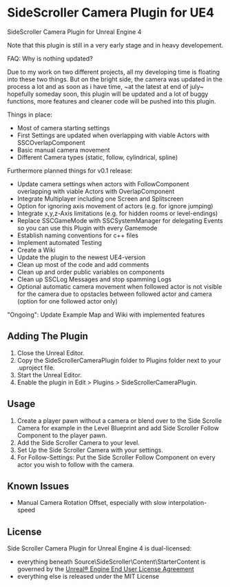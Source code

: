 ﻿# SideScroller Camera Plugin for UE4
SideScroller Camera Plugin for Unreal Engine 4

Note that this plugin is still in a very early stage and in heavy developement.

FAQ: Why is nothing updated?

Due to my work on two different projects, all my developing time is floating into these two things. But on the bright side, the camera was updated in the process a lot and as soon as i have time, ~at the latest at end of july~ hopefully someday soon, this plugin will be updated and a lot of buggy functions, more features and cleaner code will be pushed into this plugin.

Things in place:
* Most of camera starting settings
* First Settings are updated when overlapping with viable Actors with SSCOverlapComponent
* Basic manual camera movement
* Different Camera types (static, follow, cylindrical, spline)


Furthermore planned things for v0.1 release:
* Update camera settings when actors with FollowComponent overlapping with viable Actors with OverlapComponent
* Integrate Multiplayer including one Screen and Splitscreen
* Option for ignoring axis movement of actors (e.g. for ignore jumping)
* Integrate x,y,z-Axis limitations (e.g. for hidden rooms or level-endings)
* Replace SSCGameMode with SSCSystemManager for delegating Events so you can use this Plugin with every Gamemode
* Establish naming conventions for c++ files
* Implement automated Testing
* Create a Wiki
* Update the plugin to the newest UE4-version
* Clean up most of the code and add comments
* Clean up and order public variables on components
* Clean up SSCLog Messages and stop spamming Logs
* Optional automatic camera movement when followed actor is not visible for the camera due to opstacles between followed actor and camera (option for one followed actor only)

"Ongoing": Update Example Map and Wiki with implemented features

## Adding The Plugin

1. Close the Unreal Editor.
1. Copy the SideScrollerCameraPlugin folder to Plugins folder next to your .uproject file.
1. Start the Unreal Editor.
1. Enable the plugin in Edit > Plugins > SideScrollerCameraPlugin.

## Usage

1. Create a player pawn without a camera or blend over to the Side Scrolle Camera for example in the Level Blueprint and add Side Scroller Follow Component to the player pawn.
1. Add the Side Scroller Camera to your level.
1. Set Up the Side Scroller Camera with your settings.
1. For Follow-Settings: Put the Side Scroller Follow Component on every actor you wish to follow with the camera.

## Known Issues
* Manual Camera Rotation Offset, especially with slow interpolation-speed

## License

Side Scroller Camera Plugin for Unreal Engine 4 is dual-licensed:

* everything beneath Source\SideScroller\Content\StarterContent is governed by the [Unreal® Engine End User License Agreement](https://www.unrealengine.com/eula) 
* everything else is released under the MIT License
